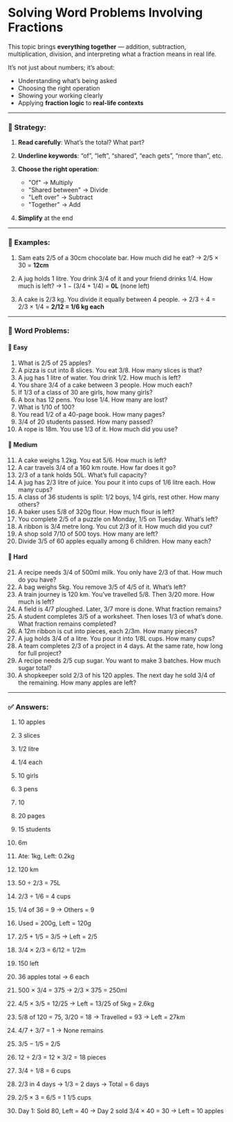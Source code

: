# Solving Word Problems Involving Fractions

This topic brings **everything together** — addition, subtraction, multiplication, division, and interpreting what a fraction means in real life.

It’s not just about numbers; it’s about:

* Understanding what’s being asked
* Choosing the right operation
* Showing your working clearly
* Applying **fraction logic** to **real-life contexts**

---

### 🧠 Strategy:

1. **Read carefully**: What’s the total? What part?
2. **Underline keywords**: “of”, “left”, “shared”, “each gets”, “more than”, etc.
3. **Choose the right operation**:

   * "Of" → Multiply
   * "Shared between" → Divide
   * "Left over" → Subtract
   * "Together" → Add
4. **Simplify** at the end

---

### 🧮 Examples:

1. Sam eats 2/5 of a 30cm chocolate bar. How much did he eat?
   → 2/5 × 30 = **12cm**

2. A jug holds 1 litre. You drink 3/4 of it and your friend drinks 1/4. How much is left?
   → 1 − (3/4 + 1/4) = **0L** (none left)

3. A cake is 2/3 kg. You divide it equally between 4 people.
   → 2/3 ÷ 4 = 2/3 × 1/4 = **2/12 = 1/6 kg each**

---

### 🧩 Word Problems:

#### 🔹 Easy

1. What is 2/5 of 25 apples?
2. A pizza is cut into 8 slices. You eat 3/8. How many slices is that?
3. A jug has 1 litre of water. You drink 1/2. How much is left?
4. You share 3/4 of a cake between 3 people. How much each?
5. If 1/3 of a class of 30 are girls, how many girls?
6. A box has 12 pens. You lose 1/4. How many are lost?
7. What is 1/10 of 100?
8. You read 1/2 of a 40-page book. How many pages?
9. 3/4 of 20 students passed. How many passed?
10. A rope is 18m. You use 1/3 of it. How much did you use?

#### 🔸 Medium

11. A cake weighs 1.2kg. You eat 5/6. How much is left?
12. A car travels 3/4 of a 160 km route. How far does it go?
13. 2/3 of a tank holds 50L. What’s full capacity?
14. A jug has 2/3 litre of juice. You pour it into cups of 1/6 litre each. How many cups?
15. A class of 36 students is split: 1/2 boys, 1/4 girls, rest other. How many others?
16. A baker uses 5/8 of 320g flour. How much flour is left?
17. You complete 2/5 of a puzzle on Monday, 1/5 on Tuesday. What’s left?
18. A ribbon is 3/4 metre long. You cut 2/3 of it. How much did you cut?
19. A shop sold 7/10 of 500 toys. How many are left?
20. Divide 3/5 of 60 apples equally among 6 children. How many each?

#### 🔺 Hard

21. A recipe needs 3/4 of 500ml milk. You only have 2/3 of that. How much do you have?
22. A bag weighs 5kg. You remove 3/5 of 4/5 of it. What’s left?
23. A train journey is 120 km. You’ve travelled 5/8. Then 3/20 more. How much is left?
24. A field is 4/7 ploughed. Later, 3/7 more is done. What fraction remains?
25. A student completes 3/5 of a worksheet. Then loses 1/3 of what’s done. What fraction remains completed?
26. A 12m ribbon is cut into pieces, each 2/3m. How many pieces?
27. A jug holds 3/4 of a litre. You pour it into 1/8L cups. How many cups?
28. A team completes 2/3 of a project in 4 days. At the same rate, how long for full project?
29. A recipe needs 2/5 cup sugar. You want to make 3 batches. How much sugar total?
30. A shopkeeper sold 2/3 of his 120 apples. The next day he sold 3/4 of the remaining. How many apples are left?

---

### ✅ Answers:

1. 10 apples

2. 3 slices

3. 1/2 litre

4. 1/4 each

5. 10 girls

6. 3 pens

7. 10

8. 20 pages

9. 15 students

10. 6m

11. Ate: 1kg, Left: 0.2kg

12. 120 km

13. 50 ÷ 2/3 = 75L

14. 2/3 ÷ 1/6 = 4 cups

15. 1/4 of 36 = 9 → Others = 9

16. Used = 200g, Left = 120g

17. 2/5 + 1/5 = 3/5 → Left = 2/5

18. 3/4 × 2/3 = 6/12 = 1/2m

19. 150 left

20. 36 apples total → 6 each

21. 500 × 3/4 = 375 → 2/3 × 375 = 250ml

22. 4/5 × 3/5 = 12/25 → Left = 13/25 of 5kg = 2.6kg

23. 5/8 of 120 = 75, 3/20 = 18 → Travelled = 93 → Left = 27km

24. 4/7 + 3/7 = 1 → None remains

25. 3/5 − 1/5 = 2/5

26. 12 ÷ 2/3 = 12 × 3/2 = 18 pieces

27. 3/4 ÷ 1/8 = 6 cups

28. 2/3 in 4 days → 1/3 = 2 days → Total = 6 days

29. 2/5 × 3 = 6/5 = 1 1/5 cups

30. Day 1: Sold 80, Left = 40 → Day 2 sold 3/4 × 40 = 30 → Left = 10 apples

